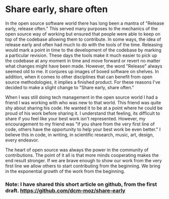 # Share early, share often

In the open source software world there has long been a mantra of "Release early, release often." This served many purposes to the mechanics of the open source way of working but ensured that people were able to keep on top of the codebase allowing them to contribute. In some ways, the idea of release early and often had much to do with the tools of the time. Releasing would mark a point in time to the development of the codebase by marking a particular revision. These days the tools make it much easier to pick up the codebase at any moment in time and move forward or revert no matter what changes might have been made. However, the word "Release" always seemed old to me. It conjures up images of boxed software on shelves. In addition, when it comes to other disciplines that can benefit from open source methodologies, it implies a finished product. For these reasons I've decided to make a slight change to "Share early, share often."

When I was still doing tech management in the open source world I had a friend I was working with who was new to that world. This friend was quite shy about sharing his code. He wanted it to be at a point where he could be proud of his work before sharing it. I understand that feeling, its difficult to share if you feel like your best work isn't represented. However, my encouragement to my friend was "if you share from the very first line of code, others have the opportunity to help your best work be even better." I believe this in code, in writing, in scientific research, music, art, design, every endeavor.

The heart of open source was always the power in the community of contributions. The point of it all is that more minds cooperating makes the end result stronger. If we are brave enough to show our work from the very first line we allow others to start contributing from the beginning. We bring in the exponential growth of the work from the beginning. 



### Note: I have shared this short article on github, from the first draft. https://github.com/dcm-moz/share-early